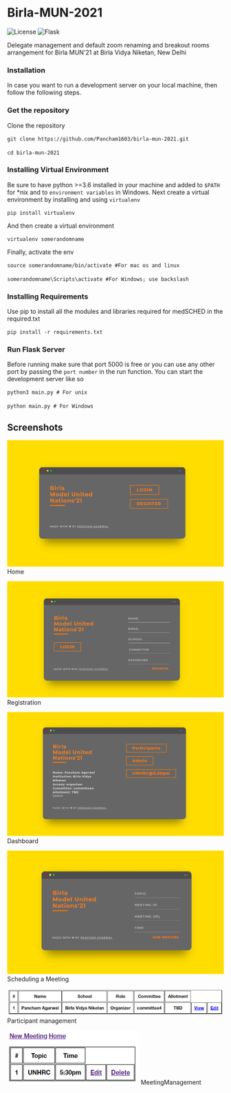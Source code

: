 # Birla-MUN-2021
![License](https://img.shields.io/badge/license-MIT-green)
![Flask](https://img.shields.io/badge/Flask-2.0.1-blue)

Delegate management and default zoom renaming and breakout rooms arrangement for Birla MUN'21 at Birla Vidya Niketan, New Delhi
### Installation

In case you want to run a development server on your local machine, then follow the following steps.

### Get the repository

Clone the repository

```
git clone https://github.com/Pancham1603/birla-mun-2021.git

cd birla-mun-2021
```

### Installing Virtual Environment

Be sure to have python >=3.6 installed in your machine and added to `$PATH` for *nix and to `environment variables` in Windows. Next create a virtual environment by installing and using `virtualenv`

```
pip install virtualenv
```

And then create a virtual environment

```
virtualenv somerandomname
```

Finally, activate the env

```
source somerandomname/bin/activate #For mac os and linux

somerandomname\Scripts\activate #For Windows; use backslash
```

### Installing Requirements

Use pip to install all the modules and libraries required for medSCHED in the required.txt

```
pip install -r requirements.txt
```

### Run Flask Server

Before running make sure that port 5000 is free or you can use any other port by passing the `port number` in the run function. You can start the development server like so

```
python3 main.py # For unix

python main.py # For Windows
```

## Screenshots

![Client 1](static/images/bmun1.PNG)
Home

![Client 2](static/images/bmun2.PNG)
Registration

![Client 3](static/images/bmun3.PNG)
Dashboard

![Admin 1](static/images/bmun4.PNG)
Scheduling a Meeting

![Admin 2](static/images/admin1.PNG)
Participant management

![Admin 3](static/images/admin2.PNG)
 MeetingManagement
